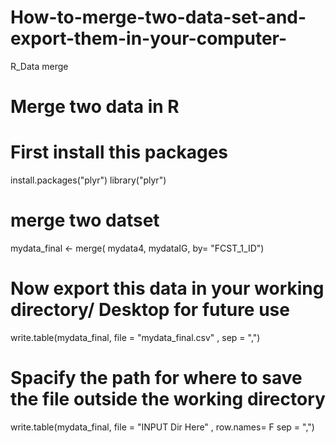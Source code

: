 # How-to-merge-two-data-set-and-export-them-in-your-computer-
R_Data merge 

# Merge two data in R 
# First install this packages 
install.packages("plyr")
library("plyr")
# merge two datset 
mydata_final <- merge( mydata4, mydataIG, by= "FCST_1_ID")

# Now export this data in your working directory/ Desktop for future use 
write.table(mydata_final, file = "mydata_final.csv" , sep = ",")
# Spacify the path for where to save the file outside the working directory 
write.table(mydata_final, file = "INPUT Dir Here" , row.names= F sep = ",")
